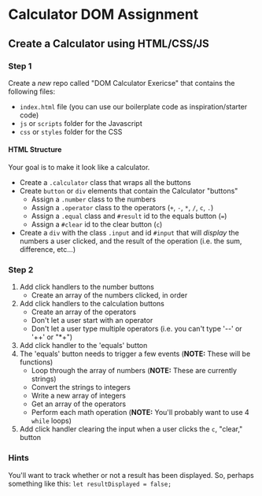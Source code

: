 # Calculator DOM Assignment

## Create a Calculator using HTML/CSS/JS

### Step 1

Create a _new_ repo called "DOM Calculator Exericse" that contains the following files:

- `index.html` file (you can use our boilerplate code as inspiration/starter code)
- `js` or `scripts` folder for the Javascript
- `css` or `styles` folder for the CSS

#### HTML Structure
Your goal is to make it look like a calculator.

* Create a `.calculator` class that wraps all the buttons
* Create `button` or `div` elements that contain the Calculator "buttons"
  * Assign a `.number` class to the numbers
  * Assign a `.operator` class to the operators (`+`, `-`, `*`, `/`, `c`, `.`)
  * Assign a `.equal` class and `#result` id to the equals button (`=`)
  * Assign a `#clear` id to the clear button (`c`)
* Create a `div` with the class `.input` and id `#input` that will _display_ the numbers a user clicked, and the result of the operation (i.e. the sum, difference, etc...)

### Step 2

1. Add click handlers to the number buttons
   - Create an array of the numbers clicked, in order
1. Add click handlers to the calculation buttons
   - Create an array of the operators
   - Don't let a user start with an operator
   - Don't let a user type multiple operators (i.e. you can't type '--' or '++' or "\*+")
1. Add click handler to the 'equals' button
1. The 'equals' button needs to trigger a few events (**NOTE:** These will be functions)
   - Loop through the array of numbers (**NOTE:** These are currently strings)
   - Convert the strings to integers
   - Write a new array of integers
   - Get an array of the operators
   - Perform each math operation (**NOTE:** You'll probably want to use 4 `while` loops)
1. Add click handler clearing the input when a user clicks the `c`, "clear," button

### Hints
You'll want to track whether or not a result has been displayed. So, perhaps something like this: 
`let resultDisplayed = false;`
